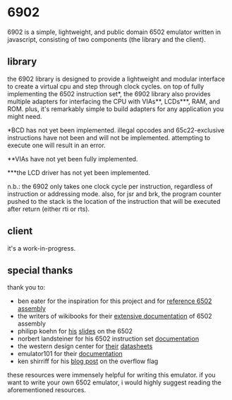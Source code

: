 # 6902
6902 is a simple, lightweight, and public domain 6502 emulator written in javascript, consisting of two components (the library and the client).

## library
the 6902 library is designed to provide a lightweight and modular interface to create a virtual cpu and step through clock cycles. on top of fully implementing the 6502 instruction set*, the 6902 library also provides multiple adapters for interfacing the CPU with VIAs**, LCDs***, RAM, and ROM. plus, it's remarkably simple to build adapters for any application you might need.

*BCD has not yet been implemented. illegal opcodes and 65c22-exclusive instructions have not been and will not be implemented. attempting to execute one will result in an error.

**VIAs have not yet been fully implemented.

***the LCD driver has not yet been implemented.

n.b.: the 6902 only takes one clock cycle per instruction, regardless of instruction or addressing mode. also, for jsr and brk, the program counter pushed to the stack is the location of the instruction that will be executed after return (either rti or rts).

## client
it's a work-in-progress.

## special thanks
thank you to:
* ben eater for the inspiration for this project and for [reference 6502 assembly](https://eater.net/6502)
* the writers of wikibooks for their [extensive documentation](https://en.wikibooks.org/wiki/6502_Assembly) of 6502 assembly
* philipp koehn for [his](https://www.cs.jhu.edu/~phi/csf/slides/lecture-6502-stack.pdf) [slides](https://www.cs.jhu.edu/~phi/csf/slides/lecture-6502-interrupt.pdf) on the 6502
* norbert landsteiner for his 6502 instruction set [documentation](https://www.masswerk.at/6502/6502_instruction_set.html)
* the western design center for [their](https://eater.net/datasheets/w65c02s.pdf) [datasheets](https://eater.net/datasheets/w65c22.pdf)
* emulator101 for their [documentation](http://www.emulator101.com/6502-addressing-modes.html)
* ken shirriff for his [blog post](https://www.righto.com/2012/12/the-6502-overflow-flag-explained.html) on the overflow flag

these resources were immensely helpful for writing this emulator. if you want to write your own 6502 emulator, i would highly suggest reading the aforementioned resources.